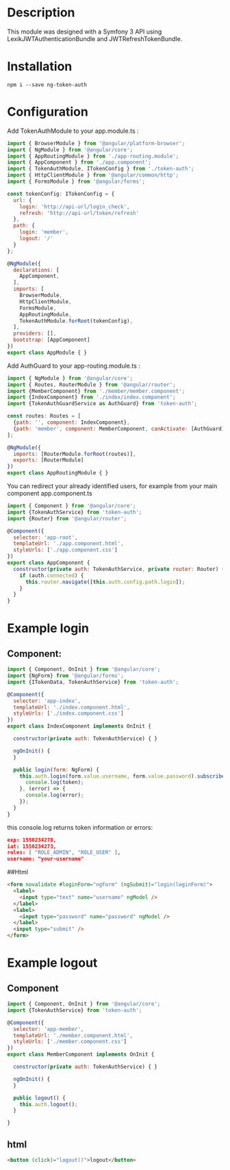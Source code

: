 # Description

This module was designed with a Symfony 3 API using LexikJWTAuthenticationBundle and JWTRefreshTokenBundle.  
  
# Installation

```
npm i --save ng-token-auth
```

# Configuration
Add TokenAuthModule to your app.module.ts :

```js
import { BrowserModule } from '@angular/platform-browser';
import { NgModule } from '@angular/core';
import { AppRoutingModule } from './app-routing.module';
import { AppComponent } from './app.component';
import { TokenAuthModule, ITokenConfig } from './token-auth';
import { HttpClientModule } from '@angular/common/http';
import { FormsModule } from '@angular/forms';

const tokenConfig: ITokenConfig = {
  url: {
    login: 'http://api-url/login_check',
    refresh: 'http://api-url/token/refresh'
  },
  path: {
    login: 'member',
    logout: '/'
  }
};

@NgModule({
  declarations: [
    AppComponent,
  ],
  imports: [
    BrowserModule,
    HttpClientModule,
    FormsModule,
    AppRoutingModule,
    TokenAuthModule.forRoot(tokenConfig),
  ],
  providers: [],
  bootstrap: [AppComponent]
})
export class AppModule { }
```

Add AuthGuard to your app-routing.module.ts :

```js
import { NgModule } from '@angular/core';
import { Routes, RouterModule } from '@angular/router';
import {MemberComponent} from './member/member.component';
import {IndexComponent} from './index/index.component';
import {TokenAuthGuardService as AuthGuard} from 'token-auth';

const routes: Routes = [
  {path: '', component: IndexComponent},
  {path: 'member', component: MemberComponent, canActivate: [AuthGuard]}
];

@NgModule({
  imports: [RouterModule.forRoot(routes)],
  exports: [RouterModule]
})
export class AppRoutingModule { }
```

You can redirect your already identified users, for example from your main component app.component.ts

```js
import { Component } from '@angular/core';
import {TokenAuthService} from 'token-auth';
import {Router} from '@angular/router';

@Component({
  selector: 'app-root',
  templateUrl: './app.component.html',
  styleUrls: ['./app.component.css']
})
export class AppComponent {
  constructor(private auth: TokenAuthService, private router: Router) {
    if (auth.connected) {
      this.router.navigate([this.auth.config.path.login]);
    }
  }
}
```

# Example login

## Component:
```js
import { Component, OnInit } from '@angular/core';
import {NgForm} from '@angular/forms';
import {ITokenData, TokenAuthService} from 'token-auth';

@Component({
  selector: 'app-index',
  templateUrl: './index.component.html',
  styleUrls: ['./index.component.css']
})
export class IndexComponent implements OnInit {

  constructor(private auth: TokenAuthService) { }

  ngOnInit() {
  }

  public login(form: NgForm) {
    this.auth.login(form.value.username, form.value.password).subscribe((token: ITokenData) => {
      console.log(token);
    }, (error) => {
      console.log(error);
    });
  }
}
```

this console.log returns token information or errors:

```json
exp: 1550234278,
​iat: 1550234273,
​roles: [ "ROLE_ADMIN", "ROLE_USER" ],
​username: "your-username"
```

##Html

```html
<form novalidate #loginForm="ngForm" (ngSubmit)="login(loginForm)">
  <label>
    <input type="text" name="username" ngModel />
  </label>
  <label>
    <input type="password" name="password" ngModel />
  </label>
  <input type="submit" />
</form>
```

# Example logout

## Component

```js
import { Component, OnInit } from '@angular/core';
import {TokenAuthService} from 'token-auth';

@Component({
  selector: 'app-member',
  templateUrl: './member.component.html',
  styleUrls: ['./member.component.css']
})
export class MemberComponent implements OnInit {

  constructor(private auth: TokenAuthService) { }

  ngOnInit() {
  }

  public logout() {
    this.auth.logout();
  }

}
```

## html

```html
<button (click)="logout()">logout</button>
```

